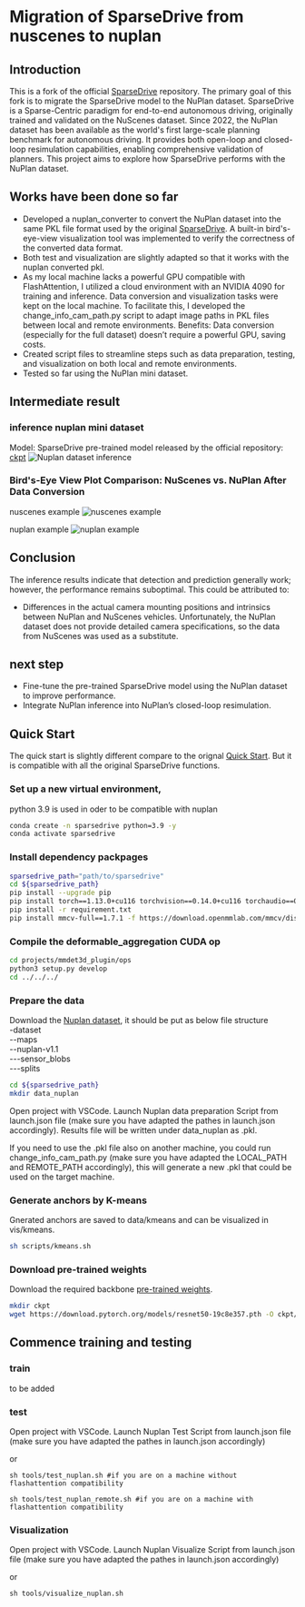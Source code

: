 # Migration of SparseDrive from nuscenes to nuplan

## Introduction
This is a fork of the official [SparseDrive](https://github.com/swc-17/SparseDrive) repository. The primary goal of this fork is to migrate the SparseDrive model to the NuPlan dataset. SparseDrive is a Sparse-Centric paradigm for end-to-end autonomous driving, originally trained and validated on the NuScenes dataset.
Since 2022, the NuPlan dataset has been available as the world's first large-scale planning benchmark for autonomous driving. It provides both open-loop and closed-loop resimulation capabilities, enabling comprehensive validation of planners. This project aims to explore how SparseDrive performs with the NuPlan dataset.


## Works have been done so far
- Developed a nuplan_converter to convert the NuPlan dataset into the same PKL file format used by the original [SparseDrive](https://github.com/swc-17/SparseDrive). A built-in bird's-eye-view visualization tool was implemented to verify the correctness of the converted data format.
- Both test and visualization are slightly adapted so that it works with the nuplan converted pkl.
- As my local machine lacks a powerful GPU compatible with FlashAttention, I utilized a cloud environment with an NVIDIA 4090 for training and inference. Data conversion and visualization tasks were kept on the local machine. To facilitate this, I developed the change_info_cam_path.py script to adapt image paths in PKL files between local and remote environments. Benefits: Data conversion (especially for the full dataset) doesn’t require a powerful GPU, saving costs.
- Created script files to streamline steps such as data preparation, testing, and visualization on both local and remote environments.
- Tested so far using the NuPlan mini dataset.

## Intermediate result
### inference nuplan mini dataset
Model: SparseDrive pre-trained model released by the official repository: [ckpt](https://github.com/swc-17/SparseDrive/releases/download/v1.0/sparsedrive_stage2.pth) 
![Nuplan dataset inference](docs/intermediate_result.gif)

### Bird's-Eye View Plot Comparison: NuScenes vs. NuPlan After Data Conversion
nuscenes example
![nuscenes example](docs/nuscenes_birdsview_example.png)

nuplan example
![nuplan example](docs/nuplan_birdsview_example.png)

## Conclusion
The inference results indicate that detection and prediction generally work; however, the performance remains suboptimal. This could be attributed to:
- Differences in the actual camera mounting positions and intrinsics between NuPlan and NuScenes vehicles. Unfortunately, the NuPlan dataset does not provide detailed camera specifications, so the data from NuScenes was used as a substitute.

## next step
- Fine-tune the pre-trained SparseDrive model using the NuPlan dataset to improve performance.
- Integrate NuPlan inference into NuPlan’s closed-loop resimulation.

## Quick Start
The quick start is slightly different compare to the orignal [Quick Start](docs/quick_start.md). But it is compatible with all the original SparseDrive functions.

### Set up a new virtual environment, 
python 3.9 is used in oder to be compatible with nuplan
```bash
conda create -n sparsedrive python=3.9 -y
conda activate sparsedrive
```

### Install dependency packpages
```bash
sparsedrive_path="path/to/sparsedrive"
cd ${sparsedrive_path}
pip install --upgrade pip
pip install torch==1.13.0+cu116 torchvision==0.14.0+cu116 torchaudio==0.13.0 --extra-index-url https://download.pytorch.org/whl/cu116
pip install -r requirement.txt
pip install mmcv-full==1.7.1 -f https://download.openmmlab.com/mmcv/dist/cu116/torch1.13/index.html
```

### Compile the deformable_aggregation CUDA op
```bash
cd projects/mmdet3d_plugin/ops
python3 setup.py develop
cd ../../../
```
### Prepare the data
Download the [Nuplan dataset](https://www.nuscenes.org/nuplan#download), it should be put as below file structure<br>
-dataset <br>
--maps<br>
--nuplan-v1.1<br>
---sensor_blobs<br>
---splits<br>

```bash
cd ${sparsedrive_path}
mkdir data_nuplan
```
Open project with VSCode. Launch Nuplan data preparation Script from launch.json file (make sure you have adapted the pathes in launch.json accordingly). Results file will be written under data_nuplan as .pkl. <br>

If you need to use the .pkl file also on another machine, you could run change_info_cam_path.py (make sure you have adapted the LOCAL_PATH and REMOTE_PATH accordingly), this will generate a new .pkl that could be used on the target machine.

### Generate anchors by K-means
Gnerated anchors are saved to data/kmeans and can be visualized in vis/kmeans.
```bash
sh scripts/kmeans.sh
```

### Download pre-trained weights
Download the required backbone [pre-trained weights](https://download.pytorch.org/models/resnet50-19c8e357.pth).
```bash
mkdir ckpt
wget https://download.pytorch.org/models/resnet50-19c8e357.pth -O ckpt/resnet50-19c8e357.pth
```

## Commence training and testing

### train
to be added

### test
Open project with VSCode. Launch Nuplan Test Script from launch.json file (make sure you have adapted the pathes in launch.json accordingly)

or

```
sh tools/test_nuplan.sh #if you are on a machine without flashattention compatibility

sh tools/test_nuplan_remote.sh #if you are on a machine with flashattention compatibility
```

### Visualization
Open project with VSCode. Launch Nuplan Visualize Script from launch.json file (make sure you have adapted the pathes in launch.json accordingly)

or

```
sh tools/visualize_nuplan.sh
```